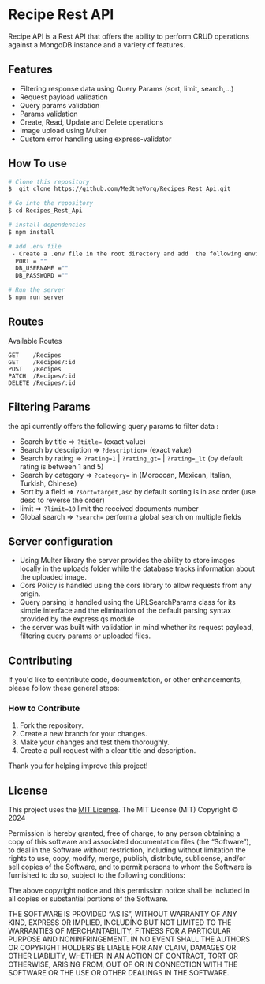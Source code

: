 # Recipe Rest API
 Recipe API is a Rest API that offers the ability to perform CRUD operations against a MongoDB instance and a variety of features.
 

## Features
 - Filtering response data  using Query Params (sort, limit, search,...)
 - Request payload validation
 - Query params validation
 - Params validation
 - Create, Read, Update and  Delete operations
 - Image upload using Multer
 - Custom error handling using express-validator
## How To use
```bash
# Clone this repository
$  git clone https://github.com/MedtheVorg/Recipes_Rest_Api.git

# Go into the repository
$ cd Recipes_Rest_Api

# install dependencies
$ npm install

# add .env file
 - Create a .env file in the root directory and add  the following environment variables : 
  PORT = ""
  DB_USERNAME =""
  DB_PASSWORD =""

# Run the server
$ npm run server
```

## Routes
Available Routes
```
GET    /Recipes
GET    /Recipes/:id
POST   /Recipes
PATCH  /Recipes/:id
DELETE /Recipes/:id
```


## Filtering Params
  the api currently offers the following query params to filter data : 
  - Search by title  =>  `?title=` (exact value)   
  - Search by description  =>  `?description=`  (exact value) 
  - Search by rating  =>  `?rating=1` | `?rating_gt=` | `?rating=_lt`    (by default rating is between 1 and 5)
  - Search by category  =>  `?category=`  in (Moroccan, Mexican, Italian, Turkish, Chinese)   
  - Sort by a field  =>  `?sort=target,asc` by default  sorting is  in asc order  (use desc to reverse the order)   
  - limit   =>  `?limit=10`  limit the  received documents number 
  - Global search   =>  `?search=`  perform a global search on multiple fields
## Server configuration   
 - Using Multer library the server provides the ability to store images locally in the uploads folder while the database tracks information about the uploaded image.
 - Cors Policy is handled using the cors library to allow requests from any origin.
 - Query parsing is handled using the URLSearchParams class for its simple interface and the elimination of the default parsing syntax provided by the express qs module
 - the server was  built with validation in mind whether its request payload, filtering query params or  uploaded files.


## Contributing
If you'd like to contribute code, documentation, or other enhancements, please follow these general steps:
### How to Contribute
1. Fork the repository.
2. Create a new branch for your changes.
3. Make your changes and test them thoroughly.
4. Create a pull request with a clear title and description.

Thank you for helping improve this project!

## License

This project uses the [MIT License](https://mit-license.org/). The MIT License (MIT)
Copyright © 2024 <copyright holders>

Permission is hereby granted, free of charge, to any person obtaining a copy of this software and associated documentation files (the “Software”), to deal in the Software without restriction, including without limitation the rights to use, copy, modify, merge, publish, distribute, sublicense, and/or sell copies of the Software, and to permit persons to whom the Software is furnished to do so, subject to the following conditions:

The above copyright notice and this permission notice shall be included in all copies or substantial portions of the Software.

THE SOFTWARE IS PROVIDED “AS IS”, WITHOUT WARRANTY OF ANY KIND, EXPRESS OR IMPLIED, INCLUDING BUT NOT LIMITED TO THE WARRANTIES OF MERCHANTABILITY, FITNESS FOR A PARTICULAR PURPOSE AND NONINFRINGEMENT. IN NO EVENT SHALL THE AUTHORS OR COPYRIGHT HOLDERS BE LIABLE FOR ANY CLAIM, DAMAGES OR OTHER LIABILITY, WHETHER IN AN ACTION OF CONTRACT, TORT OR OTHERWISE, ARISING FROM, OUT OF OR IN CONNECTION WITH THE SOFTWARE OR THE USE OR OTHER DEALINGS IN THE SOFTWARE.


